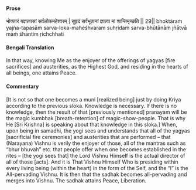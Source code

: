 #### Prose 

भोक्तारं यज्ञतपसां सर्वलोकमहेश्वरम् |
सुहृदं सर्वभूतानां ज्ञात्वा मां शान्तिमृच्छति || 29||
bhoktāraṁ yajña-tapasāṁ sarva-loka-maheśhvaram
suhṛidaṁ sarva-bhūtānāṁ jñātvā māṁ śhāntim ṛichchhati

 #### Bengali Translation 

In that way, knowing Me as the enjoyer of the offerings of yagyas [fire sacrifices] and austerities, as the Highest God, and residing in the hearts of all beings, one attains Peace.

 #### Commentary 

[It is not so that one becomes a muni [realized being] just by doing Kriya according to the previous sloka. Knowledge is necessary. If there is no knowledge, then the result of that [previously mentioned] pranayam will be the magic kumbhak [breath-retention] of magic-show-people. That is why He [Sri Krishna] is speaking about that knowledge in this sloka.] When, upon being in samadhi, the yogi sees and understands that all of the yagyas [sacrificial fire ceremonies] and austerities that are performed – that (Narayana) Vishnu is verily the enjoyer of those, all of the mantras such as “bhur bhuvah” etc. that people offer when one becomes established in the rites – [the yogi sees that] the Lord Vishnu Himself is the actual director of all of those [acts]. And it is That Vishnu Himself Who is presiding within every living being (within the heart) in the form of the Self, and the “I” is the All-pervading Vishnu. It is then that the sadhak becomes all-pervading and merges into Vishnu. The sadhak attains Peace, Liberation.